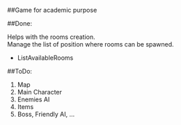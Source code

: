 ##Game for academic purpose  
  
##Done:  
  
Helps with the rooms creation.  
Manage the list of position where rooms can be spawned.  
* ListAvailableRooms  
  
##ToDo:  
1. Map  
2. Main Character  
3. Enemies AI  
4. Items  
5. Boss, Friendly AI, ...  